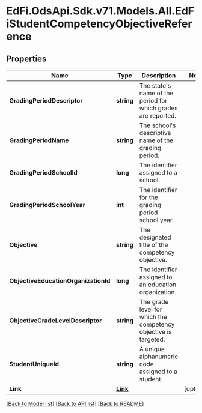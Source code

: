 # EdFi.OdsApi.Sdk.v71.Models.All.EdFiStudentCompetencyObjectiveReference

## Properties

Name | Type | Description | Notes
------------ | ------------- | ------------- | -------------
**GradingPeriodDescriptor** | **string** | The state&#39;s name of the period for which grades are reported. | 
**GradingPeriodName** | **string** | The school&#39;s descriptive name of the grading period. | 
**GradingPeriodSchoolId** | **long** | The identifier assigned to a school. | 
**GradingPeriodSchoolYear** | **int** | The identifier for the grading period school year. | 
**Objective** | **string** | The designated title of the competency objective. | 
**ObjectiveEducationOrganizationId** | **long** | The identifier assigned to an education organization. | 
**ObjectiveGradeLevelDescriptor** | **string** | The grade level for which the competency objective is targeted. | 
**StudentUniqueId** | **string** | A unique alphanumeric code assigned to a student. | 
**Link** | [**Link**](Link.md) |  | [optional] 

[[Back to Model list]](../README.md#documentation-for-models) [[Back to API list]](../README.md#documentation-for-api-endpoints) [[Back to README]](../README.md)

